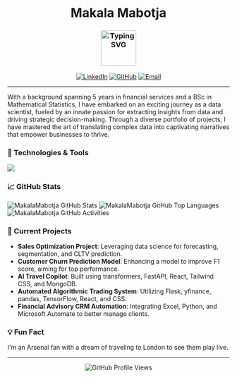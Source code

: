 <h1 align="center"> Makala Mabotja </h1>

<h3 align="center">
<a href="https://github.com/MakalaMabotja/">
    <img height="80" src="https://readme-typing-svg.demolab.com?font=Delius&size=17&duration=2000&pause=100&multiline=true&width=600&height=80&color=247d89&lines=Data+Scientist+||+Python+Developer+||+Data+Analytics+Developer||+Story+Teller;" alt="Typing SVG" />
</a>
</h3>

<p align="center">
  <a href="https://linkedin.com/in/makala-mabotja"><img src="https://img.shields.io/badge/-LinkedIn-0e76a8?style=flat-square&logo=Linkedin&logoColor=white" alt="LinkedIn"></a>
  <a href="https://github.com/MakalaMabotja"><img src="https://img.shields.io/github/followers/MakalaMabotja?label=Followers&style=social" alt="GitHub"></a>
  <a href="mailto:makalamabotjasfp@gmail.com"><img src="https://img.shields.io/badge/-Email-D14836?style=flat-square&logo=Gmail&logoColor=white" alt="Email"></a>
</p>

---

With a background spanning 5 years in financial services and a BSc in Mathematical Statistics, I have embarked on an exciting journey as a data scientist, fueled by an innate passion for extracting insights from data and driving strategic decision-making. Through a diverse portfolio of projects, I have mastered the art of translating complex data into captivating narratives that empower businesses to thrive.

### 🔧 Technologies & Tools
<p>
  <img src="https://skillicons.dev/icons?i=python,pytorch,django,fastapi,aws,javascript,react,nodejs,tailwind,docker,mysql,mongodb,postgres,vscode" />
</p>

### 📈 GitHub Stats
<div class="flex-col">
    <div class="flex-row">
      <img align="center" alt="MakalaMabotja GitHub Stats" src="https://github-readme-stats.vercel.app/api?username=MakalaMabotja&theme=tokyonight&show_icons=true&hide_border=false&count_private=true" />
      <img align="center" alt="MakalaMabotja GitHub Top Languages" src="https://github-readme-stats.vercel.app/api/top-langs/?username=MakalaMabotja&theme=tokyonight&show_icons=true&hide_border=false&layout=compact" />    
    </div>
    <div>   
      <img align="center" alt="MakalaMabotja GitHub Activities" src="https://github-readme-streak-stats.herokuapp.com/?user=MakalaMabotja&theme=tokyonight&hide_border=false" /> 
    </div>
</div>

### 🌱 Current Projects
- **Sales Optimization Project**: Leveraging data science for forecasting, segmentation, and CLTV prediction.
- **Customer Churn Prediction Model**: Enhancing a model to improve F1 score, aiming for top performance.
- **AI Travel Copilot**: Built using transformers, FastAPI, React, Tailwind CSS, and MongoDB.
- **Automated Algorithmic Trading System**: Utilizing Flask, yfinance, pandas, TensorFlow, React, and CSS.
- **Financial Advisory CRM Automation**: Integrating Excel, Python, and Microsoft Automate to better manage clients.

### 💡 Fun Fact
I'm an Arsenal fan with a dream of traveling to London to see them play live.

---

<p align="center">
  <img src="https://komarev.com/ghpvc/?username=MakalaMabotja&style=flat-square&color=blue" alt="GitHub Profile Views">
</p>
